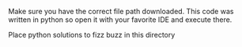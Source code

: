 Make sure you have the correct file path downloaded. This code was written in python so open it with your favorite IDE and execute there. 


Place python solutions to fizz buzz in this directory
